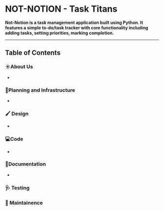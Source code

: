 # NOT-NOTION - Task Titans
 


**Not-Notion is a task management application built using Python. It features a simple to-do/task tracker with core functionality including adding tasks, setting priorities, marking completion.**

---
## Table of Contents
### ☀️About Us
-  
### 📒Planning and Infrastructure
- 
### 🖌️ Design
-  
### 💻Code 
-  
  

### 📖Documentation
-  

### 🩺 Testing
 
  
### 🔧 Maintainence
 
